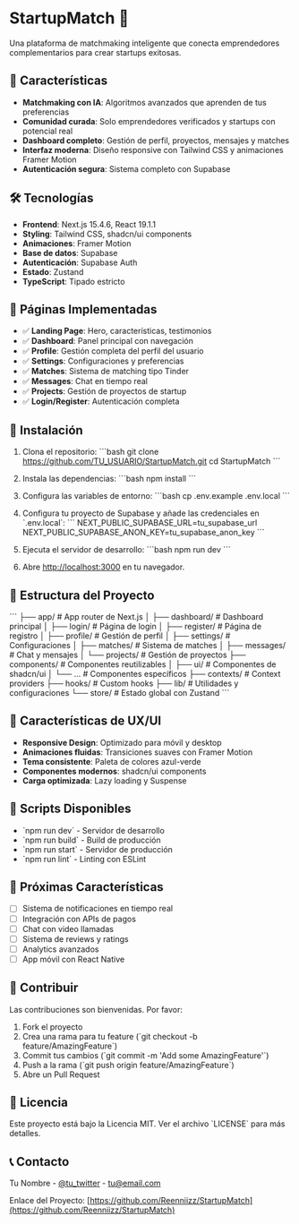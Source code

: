 # StartupMatch 🚀

Una plataforma de matchmaking inteligente que conecta emprendedores complementarios para crear startups exitosas.

## 🌟 Características

- **Matchmaking con IA**: Algoritmos avanzados que aprenden de tus preferencias
- **Comunidad curada**: Solo emprendedores verificados y startups con potencial real
- **Dashboard completo**: Gestión de perfil, proyectos, mensajes y matches
- **Interfaz moderna**: Diseño responsive con Tailwind CSS y animaciones Framer Motion
- **Autenticación segura**: Sistema completo con Supabase

## 🛠️ Tecnologías

- **Frontend**: Next.js 15.4.6, React 19.1.1
- **Styling**: Tailwind CSS, shadcn/ui components
- **Animaciones**: Framer Motion
- **Base de datos**: Supabase
- **Autenticación**: Supabase Auth
- **Estado**: Zustand
- **TypeScript**: Tipado estricto

## 📱 Páginas Implementadas

- ✅ **Landing Page**: Hero, características, testimonios
- ✅ **Dashboard**: Panel principal con navegación
- ✅ **Profile**: Gestión completa del perfil del usuario
- ✅ **Settings**: Configuraciones y preferencias
- ✅ **Matches**: Sistema de matching tipo Tinder
- ✅ **Messages**: Chat en tiempo real
- ✅ **Projects**: Gestión de proyectos de startup
- ✅ **Login/Register**: Autenticación completa

## 🚀 Instalación

1. Clona el repositorio:
\`\`\`bash
git clone https://github.com/TU_USUARIO/StartupMatch.git
cd StartupMatch
\`\`\`

2. Instala las dependencias:
\`\`\`bash
npm install
\`\`\`

3. Configura las variables de entorno:
\`\`\`bash
cp .env.example .env.local
\`\`\`

4. Configura tu proyecto de Supabase y añade las credenciales en \`.env.local\`:
\`\`\`
NEXT_PUBLIC_SUPABASE_URL=tu_supabase_url
NEXT_PUBLIC_SUPABASE_ANON_KEY=tu_supabase_anon_key
\`\`\`

5. Ejecuta el servidor de desarrollo:
\`\`\`bash
npm run dev
\`\`\`

6. Abre [http://localhost:3000](http://localhost:3000) en tu navegador.

## 📂 Estructura del Proyecto

\`\`\`
├── app/                  # App router de Next.js
│   ├── dashboard/        # Dashboard principal
│   ├── login/           # Página de login
│   ├── register/        # Página de registro
│   ├── profile/         # Gestión de perfil
│   ├── settings/        # Configuraciones
│   ├── matches/         # Sistema de matches
│   ├── messages/        # Chat y mensajes
│   └── projects/        # Gestión de proyectos
├── components/          # Componentes reutilizables
│   ├── ui/             # Componentes de shadcn/ui
│   └── ...             # Componentes específicos
├── contexts/           # Context providers
├── hooks/              # Custom hooks
├── lib/                # Utilidades y configuraciones
└── store/              # Estado global con Zustand
\`\`\`

## 🎨 Características de UX/UI

- **Responsive Design**: Optimizado para móvil y desktop
- **Animaciones fluidas**: Transiciones suaves con Framer Motion
- **Tema consistente**: Paleta de colores azul-verde
- **Componentes modernos**: shadcn/ui components
- **Carga optimizada**: Lazy loading y Suspense

## 🔧 Scripts Disponibles

- \`npm run dev\` - Servidor de desarrollo
- \`npm run build\` - Build de producción
- \`npm run start\` - Servidor de producción
- \`npm run lint\` - Linting con ESLint

## 📝 Próximas Características

- [ ] Sistema de notificaciones en tiempo real
- [ ] Integración con APIs de pagos
- [ ] Chat con video llamadas
- [ ] Sistema de reviews y ratings
- [ ] Analytics avanzados
- [ ] App móvil con React Native

## 🤝 Contribuir

Las contribuciones son bienvenidas. Por favor:

1. Fork el proyecto
2. Crea una rama para tu feature (\`git checkout -b feature/AmazingFeature\`)
3. Commit tus cambios (\`git commit -m 'Add some AmazingFeature'\`)
4. Push a la rama (\`git push origin feature/AmazingFeature\`)
5. Abre un Pull Request

## 📄 Licencia

Este proyecto está bajo la Licencia MIT. Ver el archivo \`LICENSE\` para más detalles.

## 📞 Contacto

Tu Nombre - [@tu_twitter](https://twitter.com/tu_twitter) - tu@email.com

Enlace del Proyecto: [https://github.com/Reenniizz/StartupMatch](https://github.com/Reenniizz/StartupMatch)
